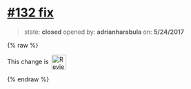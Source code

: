 # [\#132 fix](https://github.com/adrianharabula/condr/pull/132)

> state: **closed** opened by: **adrianharabula** on: **5/24/2017**

{% raw %}


<!-- Reviewable:start -->
This change is [<img src="https://reviewable.io/review_button.svg" height="34" align="absmiddle" alt="Reviewable"/>](https://reviewable.io/reviews/adrianharabula/condr/132)
<!-- Reviewable:end -->

{% endraw %}



